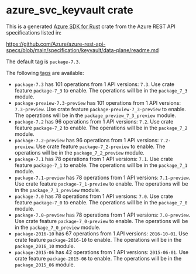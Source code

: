 # azure_svc_keyvault crate

This is a generated [Azure SDK for Rust](https://github.com/Azure/azure-sdk-for-rust) crate from the Azure REST API specifications listed in:

https://github.com/Azure/azure-rest-api-specs/blob/main/specification/keyvault/data-plane/readme.md

The default tag is `package-7.3`.

The following [tags](https://github.com/Azure/azure-sdk-for-rust/blob/main/services/tags.md) are available:

- `package-7.3` has 101 operations from 1 API versions: `7.3`. Use crate feature `package-7_3` to enable. The operations will be in the `package_7_3` module.
- `package-preview-7.3-preview` has 101 operations from 1 API versions: `7.3-preview`. Use crate feature `package-preview-7_3-preview` to enable. The operations will be in the `package_preview_7_3_preview` module.
- `package-7.2` has 96 operations from 1 API versions: `7.2`. Use crate feature `package-7_2` to enable. The operations will be in the `package_7_2` module.
- `package-7.2-preview` has 96 operations from 1 API versions: `7.2-preview`. Use crate feature `package-7_2-preview` to enable. The operations will be in the `package_7_2_preview` module.
- `package-7.1` has 78 operations from 1 API versions: `7.1`. Use crate feature `package-7_1` to enable. The operations will be in the `package_7_1` module.
- `package-7.1-preview` has 78 operations from 1 API versions: `7.1-preview`. Use crate feature `package-7_1-preview` to enable. The operations will be in the `package_7_1_preview` module.
- `package-7.0` has 78 operations from 1 API versions: `7.0`. Use crate feature `package-7_0` to enable. The operations will be in the `package_7_0` module.
- `package-7.0-preview` has 78 operations from 1 API versions: `7.0-preview`. Use crate feature `package-7_0-preview` to enable. The operations will be in the `package_7_0_preview` module.
- `package-2016-10` has 67 operations from 1 API versions: `2016-10-01`. Use crate feature `package-2016-10` to enable. The operations will be in the `package_2016_10` module.
- `package-2015-06` has 42 operations from 1 API versions: `2015-06-01`. Use crate feature `package-2015-06` to enable. The operations will be in the `package_2015_06` module.